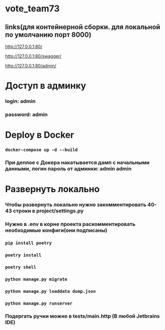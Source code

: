# vote_team73

## links(для контейнерной сборки. для локальной по умолчанию порт 8000)
http://127.0.0.1:80/

http://127.0.0.1:80/swagger/

http://127.0.0.1:80/admin/

# Доступ в админку
### login: admin
### password: admin
#

# Deploy в Docker
### ``docker-compose up -d --build``
### При деплое c Докера накатывается дамп с начальными данными, логин пароль от админки: admin admin
#


# Развернуть локально
### Чтобы развернуть локально нужно закомментировать 40-43 строки в project/settings.py
### Нужно в .env в корне проекта раскомментировать необходимые конфиги(они подписаны)
### ``pip install poetry``
### ``poetry install``
### ``poetry shell``
### `python manage.py migrate`
### `python manage.py loaddata dump.json`
### `python manage.py runserver`

### Подергать ручки можно в tests/main.http (В любой Jetbrains IDE)


